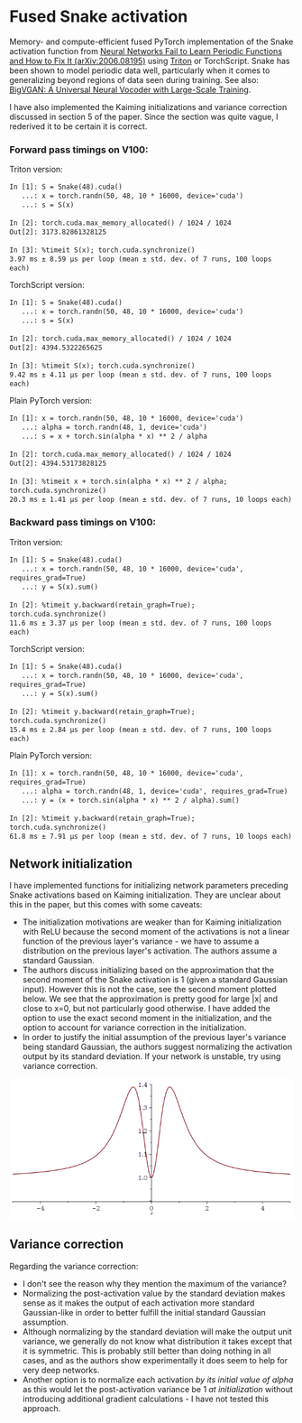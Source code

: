 # Fused Snake activation

Memory- and compute-efficient fused PyTorch implementation of the Snake activation function from [Neural Networks Fail to Learn Periodic Functions and How to Fix It (arXiv:2006.08195)](https://arxiv.org/abs/2006.08195) using [Triton](https://github.com/openai/triton) or TorchScript. Snake has been shown to model periodic data well, particularly when it comes to generalizing beyond regions of data seen during training. See also: [BigVGAN: A Universal Neural Vocoder with Large-Scale Training](https://arxiv.org/abs/2206.04658).

I have also implemented the Kaiming initializations and variance correction discussed in section 5 of the paper. Since the section was quite vague, I rederived it to be certain it is correct.

### Forward pass timings on V100:

Triton version:
```
In [1]: S = Snake(48).cuda()
   ...: x = torch.randn(50, 48, 10 * 16000, device='cuda')
   ...: s = S(x)

In [2]: torch.cuda.max_memory_allocated() / 1024 / 1024
Out[2]: 3173.82861328125

In [3]: %timeit S(x); torch.cuda.synchronize()
3.97 ms ± 8.59 µs per loop (mean ± std. dev. of 7 runs, 100 loops each)
```

TorchScript version:
```
In [1]: S = Snake(48).cuda()
   ...: x = torch.randn(50, 48, 10 * 16000, device='cuda')
   ...: s = S(x)

In [2]: torch.cuda.max_memory_allocated() / 1024 / 1024
Out[2]: 4394.5322265625

In [3]: %timeit S(x); torch.cuda.synchronize()
9.42 ms ± 4.11 µs per loop (mean ± std. dev. of 7 runs, 100 loops each)
```

Plain PyTorch version:
```
In [1]: x = torch.randn(50, 48, 10 * 16000, device='cuda')
   ...: alpha = torch.randn(48, 1, device='cuda')
   ...: s = x + torch.sin(alpha * x) ** 2 / alpha

In [2]: torch.cuda.max_memory_allocated() / 1024 / 1024
Out[2]: 4394.53173828125

In [3]: %timeit x + torch.sin(alpha * x) ** 2 / alpha; torch.cuda.synchronize()
20.3 ms ± 1.41 µs per loop (mean ± std. dev. of 7 runs, 10 loops each)
```

### Backward pass timings on V100:

Triton version:
```
In [1]: S = Snake(48).cuda()
   ...: x = torch.randn(50, 48, 10 * 16000, device='cuda', requires_grad=True)
   ...: y = S(x).sum()

In [2]: %timeit y.backward(retain_graph=True); torch.cuda.synchronize()
11.6 ms ± 3.37 µs per loop (mean ± std. dev. of 7 runs, 100 loops each)
```

TorchScript version:
```
In [1]: S = Snake(48).cuda()
   ...: x = torch.randn(50, 48, 10 * 16000, device='cuda', requires_grad=True)
   ...: y = S(x).sum()

In [2]: %timeit y.backward(retain_graph=True); torch.cuda.synchronize()
15.4 ms ± 2.84 µs per loop (mean ± std. dev. of 7 runs, 100 loops each)
```

Plain PyTorch version:
```
In [1]: x = torch.randn(50, 48, 10 * 16000, device='cuda', requires_grad=True)
   ...: alpha = torch.randn(48, 1, device='cuda', requires_grad=True)
   ...: y = (x + torch.sin(alpha * x) ** 2 / alpha).sum()

In [2]: %timeit y.backward(retain_graph=True); torch.cuda.synchronize()
61.8 ms ± 7.91 µs per loop (mean ± std. dev. of 7 runs, 10 loops each)
```

## Network initialization

I have implemented functions for initializing network parameters preceding Snake activations based on Kaiming initialization. They are unclear about this in the paper, but this comes with some caveats:
* The initialization motivations are weaker than for Kaiming initialization with ReLU because the second moment of the activations is not a linear function of the previous layer's variance - we have to assume a distribution on the previous layer's activation. The authors assume a standard Gaussian.
* The authors discuss initializing based on the approximation that the second moment of the Snake activation is 1 (given a standard Gaussian input). However this is not the case, see the second moment plotted below. We see that the approximation is pretty good for large |x| and close to x=0, but not particularly good otherwise. I have added the option to use the exact second moment in the initialization, and the option to account for variance correction in the initialization.
* In order to justify the initial assumption of the previous layer's variance being standard Gaussian, the authors suggest normalizing the activation output by its standard deviation. If your network is unstable, try using variance correction.

![Second moment as function of alpha](xlsq.png)

## Variance correction

Regarding the variance correction:

* I don't see the reason why they mention the maximum of the variance?
* Normalizing the post-activation value by the standard deviation makes sense as it makes the output of each activation more standard Gaussian-like in order to better fulfill the initial standard Gaussian assumption.
* Although normalizing by the standard deviation will make the output unit variance, we generally do not know what distribution it takes except that it is symmetric. This is probably still better than doing nothing in all cases, and as the authors show experimentally it does seem to help for very deep networks.
* Another option is to normalize each activation *by its initial value of alpha* as this would let the post-activation variance be 1 *at initialization* without introducing additional gradient calculations - I have not tested this approach.
